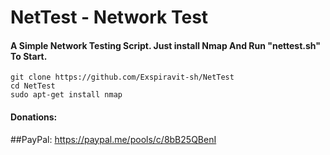 # NetTest - Network Test
#### A Simple Network Testing Script. Just install Nmap And Run "nettest.sh" To Start.
```
git clone https://github.com/Exspiravit-sh/NetTest
cd NetTest
sudo apt-get install nmap
```

#### Donations:
##PayPal:
https://paypal.me/pools/c/8bB25QBenI